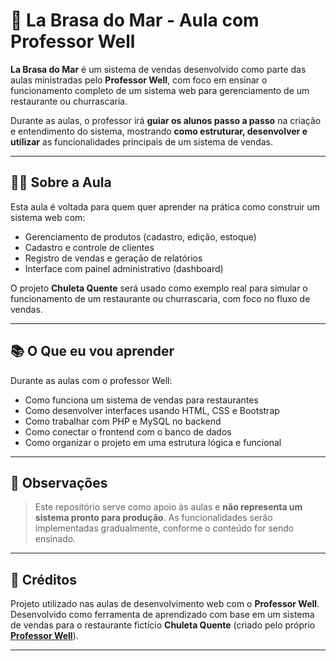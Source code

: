 # 🍖 La Brasa do Mar - Aula com Professor Well

**La Brasa do Mar** é um sistema de vendas desenvolvido como parte das aulas ministradas pelo **Professor Well**, com foco em ensinar o funcionamento completo de um sistema web para gerenciamento de um restaurante ou churrascaria.

Durante as aulas, o professor irá **guiar os alunos passo a passo** na criação e entendimento do sistema, mostrando **como estruturar, desenvolver e utilizar** as funcionalidades principais de um sistema de vendas.

---

## 👨‍🏫 Sobre a Aula

Esta aula é voltada para quem quer aprender na prática como construir um sistema web com:

- Gerenciamento de produtos (cadastro, edição, estoque)
- Cadastro e controle de clientes
- Registro de vendas e geração de relatórios
- Interface com painel administrativo (dashboard)

O projeto **Chuleta Quente** será usado como exemplo real para simular o funcionamento de um restaurante ou churrascaria, com foco no fluxo de vendas.

---

## 📚 O Que eu vou aprender

Durante as aulas com o professor Well:

- Como funciona um sistema de vendas para restaurantes
- Como desenvolver interfaces usando HTML, CSS e Bootstrap
- Como trabalhar com PHP e MySQL no backend
- Como conectar o frontend com o banco de dados
- Como organizar o projeto em uma estrutura lógica e funcional

---

## 📌 Observações

> Este repositório serve como apoio às aulas e **não representa um sistema pronto para produção**. As funcionalidades serão implementadas gradualmente, conforme o conteúdo for sendo ensinado.

---

## 💬 Créditos

Projeto utilizado nas aulas de desenvolvimento web com o **Professor Well**.  
Desenvolvido como ferramenta de aprendizado com base em um sistema de vendas para o restaurante fictício **Chuleta Quente** (criado pelo próprio [**Professor Well**](https://github.com/softkleen)).

---
